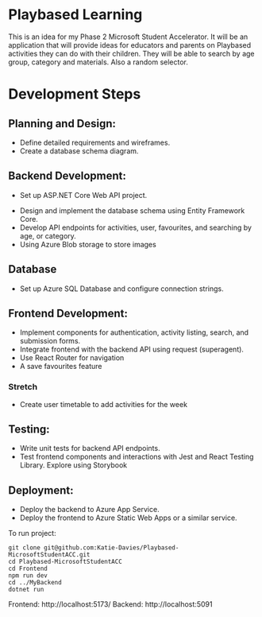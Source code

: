 # Playbased Learning

This is an idea for my Phase 2 Microsoft Student Accelerator. It will be an application that will provide ideas for educators and parents on Playbased activities they can do with their children. They will be able to search by age group, category and materials. Also a random selector.

# Development Steps

## Planning and Design:

- Define detailed requirements and wireframes.
- Create a database schema diagram.

## Backend Development:

- Set up ASP.NET Core Web API project.
<!---* Implement user authentication with ASP.NET Identity.-->
- Design and implement the database schema using Entity Framework Core.
- Develop API endpoints for activities, user, favourites, and searching by age, or category.
- Using Azure Blob storage to store images

## Database

- Set up Azure SQL Database and configure connection strings.

## Frontend Development:


- Implement components for authentication, activity listing, search, and submission forms.
- Integrate frontend with the backend API using request (superagent).
- Use React Router for navigation
- A save favourites feature

### Stretch

- Create user timetable to add activities for the week


## Testing:

- Write unit tests for backend API endpoints.
- Test frontend components and interactions with Jest and React Testing Library. Explore using Storybook

## Deployment:

- Deploy the backend to Azure App Service.
- Deploy the frontend to Azure Static Web Apps or a similar service.

To run project:

```
git clone git@github.com:Katie-Davies/Playbased-MicrosoftStudentACC.git
cd Playbased-MicrosoftStudentACC
cd Frontend
npm run dev
cd ../MyBackend
dotnet run
```

Frontend: http://localhost:5173/
Backend: http://localhost:5091
